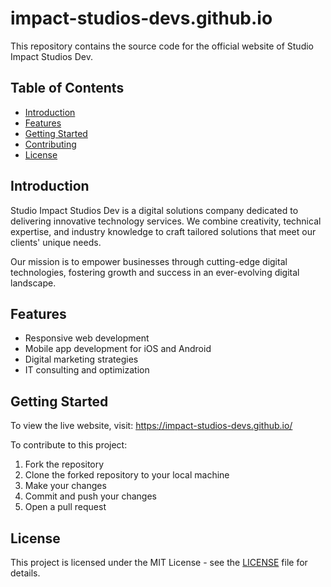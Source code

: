 # impact-studios-devs.github.io

This repository contains the source code for the official website of Studio Impact Studios Dev.

## Table of Contents

- [Introduction](#introduction)
- [Features](#features)
- [Getting Started](#getting-started)
- [Contributing](#contributing)
- [License](#license)

## Introduction

Studio Impact Studios Dev is a digital solutions company dedicated to delivering innovative technology services. We combine creativity, technical expertise, and industry knowledge to craft tailored solutions that meet our clients' unique needs.

Our mission is to empower businesses through cutting-edge digital technologies, fostering growth and success in an ever-evolving digital landscape.

## Features

- Responsive web development
- Mobile app development for iOS and Android
- Digital marketing strategies
- IT consulting and optimization

## Getting Started

To view the live website, visit: https://impact-studios-devs.github.io/

To contribute to this project:

1. Fork the repository
2. Clone the forked repository to your local machine
3. Make your changes
4. Commit and push your changes
5. Open a pull request

## License

This project is licensed under the MIT License - see the [LICENSE](LICENSE) file for details.

